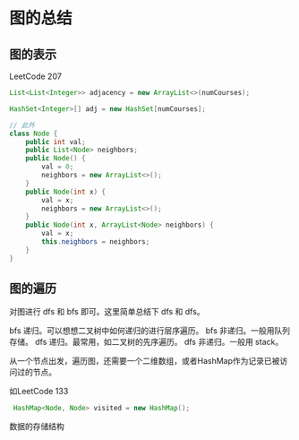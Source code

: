 # 图的总结

## 图的表示

LeetCode 207

```java
List<List<Integer>> adjacency = new ArrayList<>(numCourses);

HashSet<Integer>[] adj = new HashSet[numCourses];

// 此外
class Node {
    public int val;
    public List<Node> neighbors;
    public Node() {
        val = 0;
        neighbors = new ArrayList<>();
    }
    public Node(int x) {
        val = x;
        neighbors = new ArrayList<>();
    }
    public Node(int x, ArrayList<Node> neighbors) {
        val = x;
        this.neighbors = neighbors;
    }
}
```

## 图的遍历

对图进行 dfs 和 bfs 即可。这里简单总结下 dfs 和 dfs。

bfs 递归。可以想想二叉树中如何递归的进行层序遍历。
bfs 非递归。一般用队列存储。
dfs 递归。最常用，如二叉树的先序遍历。
dfs 非递归。一般用 stack。



从一个节点出发，遍历图，还需要一个二维数组，或者HashMap作为记录已被访问过的节点。

如LeetCode 133

```java
 HashMap<Node, Node> visited = new HashMap();
```

数据的存储结构